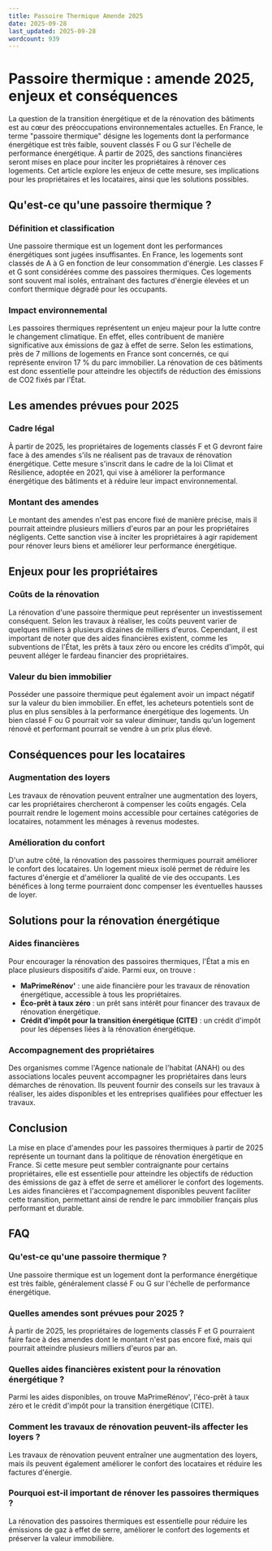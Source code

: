 ```yaml
---
title: Passoire Thermique Amende 2025
date: 2025-09-28
last_updated: 2025-09-28
wordcount: 939
---
```


# Passoire thermique : amende 2025, enjeux et conséquences

La question de la transition énergétique et de la rénovation des bâtiments est au cœur des préoccupations environnementales actuelles. En France, le terme "passoire thermique" désigne les logements dont la performance énergétique est très faible, souvent classés F ou G sur l'échelle de performance énergétique. À partir de 2025, des sanctions financières seront mises en place pour inciter les propriétaires à rénover ces logements. Cet article explore les enjeux de cette mesure, ses implications pour les propriétaires et les locataires, ainsi que les solutions possibles.

## Qu'est-ce qu'une passoire thermique ?

### Définition et classification

Une passoire thermique est un logement dont les performances énergétiques sont jugées insuffisantes. En France, les logements sont classés de A à G en fonction de leur consommation d'énergie. Les classes F et G sont considérées comme des passoires thermiques. Ces logements sont souvent mal isolés, entraînant des factures d'énergie élevées et un confort thermique dégradé pour les occupants.

### Impact environnemental

Les passoires thermiques représentent un enjeu majeur pour la lutte contre le changement climatique. En effet, elles contribuent de manière significative aux émissions de gaz à effet de serre. Selon les estimations, près de 7 millions de logements en France sont concernés, ce qui représente environ 17 % du parc immobilier. La rénovation de ces bâtiments est donc essentielle pour atteindre les objectifs de réduction des émissions de CO2 fixés par l'État.

## Les amendes prévues pour 2025

### Cadre légal

À partir de 2025, les propriétaires de logements classés F et G devront faire face à des amendes s'ils ne réalisent pas de travaux de rénovation énergétique. Cette mesure s'inscrit dans le cadre de la loi Climat et Résilience, adoptée en 2021, qui vise à améliorer la performance énergétique des bâtiments et à réduire leur impact environnemental.

### Montant des amendes

Le montant des amendes n'est pas encore fixé de manière précise, mais il pourrait atteindre plusieurs milliers d'euros par an pour les propriétaires négligents. Cette sanction vise à inciter les propriétaires à agir rapidement pour rénover leurs biens et améliorer leur performance énergétique.

## Enjeux pour les propriétaires

### Coûts de la rénovation

La rénovation d'une passoire thermique peut représenter un investissement conséquent. Selon les travaux à réaliser, les coûts peuvent varier de quelques milliers à plusieurs dizaines de milliers d'euros. Cependant, il est important de noter que des aides financières existent, comme les subventions de l'État, les prêts à taux zéro ou encore les crédits d'impôt, qui peuvent alléger le fardeau financier des propriétaires.

### Valeur du bien immobilier

Posséder une passoire thermique peut également avoir un impact négatif sur la valeur du bien immobilier. En effet, les acheteurs potentiels sont de plus en plus sensibles à la performance énergétique des logements. Un bien classé F ou G pourrait voir sa valeur diminuer, tandis qu'un logement rénové et performant pourrait se vendre à un prix plus élevé.

## Conséquences pour les locataires

### Augmentation des loyers

Les travaux de rénovation peuvent entraîner une augmentation des loyers, car les propriétaires chercheront à compenser les coûts engagés. Cela pourrait rendre le logement moins accessible pour certaines catégories de locataires, notamment les ménages à revenus modestes.

### Amélioration du confort

D'un autre côté, la rénovation des passoires thermiques pourrait améliorer le confort des locataires. Un logement mieux isolé permet de réduire les factures d'énergie et d'améliorer la qualité de vie des occupants. Les bénéfices à long terme pourraient donc compenser les éventuelles hausses de loyer.

## Solutions pour la rénovation énergétique

### Aides financières

Pour encourager la rénovation des passoires thermiques, l'État a mis en place plusieurs dispositifs d'aide. Parmi eux, on trouve :

- **MaPrimeRénov'** : une aide financière pour les travaux de rénovation énergétique, accessible à tous les propriétaires.
- **Éco-prêt à taux zéro** : un prêt sans intérêt pour financer des travaux de rénovation énergétique.
- **Crédit d'impôt pour la transition énergétique (CITE)** : un crédit d'impôt pour les dépenses liées à la rénovation énergétique.

### Accompagnement des propriétaires

Des organismes comme l'Agence nationale de l'habitat (ANAH) ou des associations locales peuvent accompagner les propriétaires dans leurs démarches de rénovation. Ils peuvent fournir des conseils sur les travaux à réaliser, les aides disponibles et les entreprises qualifiées pour effectuer les travaux.

## Conclusion

La mise en place d'amendes pour les passoires thermiques à partir de 2025 représente un tournant dans la politique de rénovation énergétique en France. Si cette mesure peut sembler contraignante pour certains propriétaires, elle est essentielle pour atteindre les objectifs de réduction des émissions de gaz à effet de serre et améliorer le confort des logements. Les aides financières et l'accompagnement disponibles peuvent faciliter cette transition, permettant ainsi de rendre le parc immobilier français plus performant et durable.

## FAQ

### Qu'est-ce qu'une passoire thermique ?

Une passoire thermique est un logement dont la performance énergétique est très faible, généralement classé F ou G sur l'échelle de performance énergétique.

### Quelles amendes sont prévues pour 2025 ?

À partir de 2025, les propriétaires de logements classés F et G pourraient faire face à des amendes dont le montant n'est pas encore fixé, mais qui pourrait atteindre plusieurs milliers d'euros par an.

### Quelles aides financières existent pour la rénovation énergétique ?

Parmi les aides disponibles, on trouve MaPrimeRénov', l'éco-prêt à taux zéro et le crédit d'impôt pour la transition énergétique (CITE).

### Comment les travaux de rénovation peuvent-ils affecter les loyers ?

Les travaux de rénovation peuvent entraîner une augmentation des loyers, mais ils peuvent également améliorer le confort des locataires et réduire les factures d'énergie.

### Pourquoi est-il important de rénover les passoires thermiques ?

La rénovation des passoires thermiques est essentielle pour réduire les émissions de gaz à effet de serre, améliorer le confort des logements et préserver la valeur immobilière.
